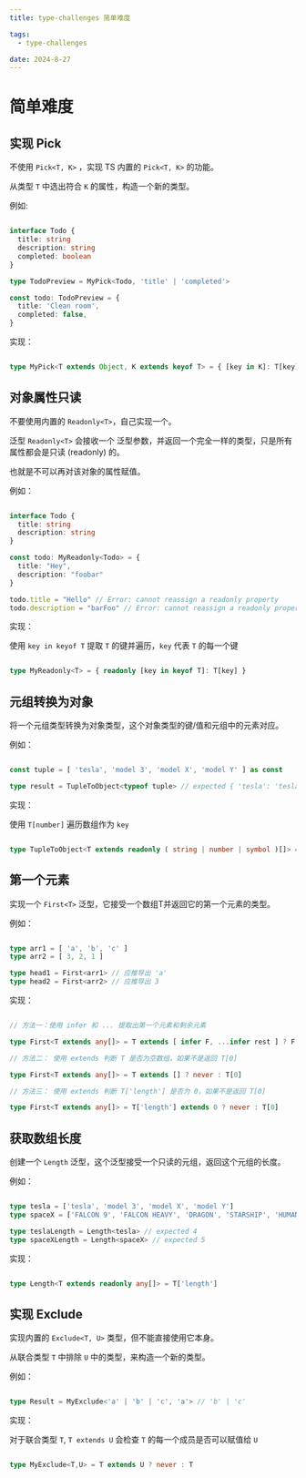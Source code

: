 ```yaml
---
title: type-challenges 简单难度

tags:
  - type-challenges

date: 2024-8-27
---
```


# 简单难度

## 实现 Pick

不使用 `Pick<T, K>` ，实现 TS 内置的 `Pick<T, K>` 的功能。

从类型 `T` 中选出符合 `K` 的属性，构造一个新的类型。

例如:

```typescript

interface Todo {
  title: string
  description: string
  completed: boolean
}

type TodoPreview = MyPick<Todo, 'title' | 'completed'>

const todo: TodoPreview = {
  title: 'Clean room',
  completed: false,
}

```

实现：

```typescript

type MyPick<T extends Object, K extends keyof T> = { [key in K]: T[key] }

```

## 对象属性只读

不要使用内置的 `Readonly<T>`，自己实现一个。

泛型 `Readonly<T>` 会接收一个
泛型参数，并返回一个完全一样的类型，只是所有属性都会是只读 (readonly) 的。

也就是不可以再对该对象的属性赋值。

例如：

```typescript

interface Todo {
  title: string
  description: string
}

const todo: MyReadonly<Todo> = {
  title: "Hey",
  description: "foobar"
}

todo.title = "Hello" // Error: cannot reassign a readonly property
todo.description = "barFoo" // Error: cannot reassign a readonly property

```

实现：

使用 `key in keyof T` 提取 `T` 的键并遍历，`key` 代表 `T` 的每一个键

```typescript

type MyReadonly<T> = { readonly [key in keyof T]: T[key] }

```

## 元组转换为对象

将一个元组类型转换为对象类型，这个对象类型的键/值和元组中的元素对应。

例如：

```typescript

const tuple = [ 'tesla', 'model 3', 'model X', 'model Y' ] as const

type result = TupleToObject<typeof tuple> // expected { 'tesla': 'tesla', 'model 3': 'model 3', 'model X': 'model X', 'model Y': 'model Y'}

```

实现：

使用 `T[number]` 遍历数组作为 `key`

```typescript

type TupleToObject<T extends readonly ( string | number | symbol )[]> = { [key in T[number]]: key } 

```

## 第一个元素

实现一个 `First<T>` 泛型，它接受一个数组T并返回它的第一个元素的类型。

例如：

```typescript

type arr1 = [ 'a', 'b', 'c' ]
type arr2 = [ 3, 2, 1 ]

type head1 = First<arr1> // 应推导出 'a'
type head2 = First<arr2> // 应推导出 3

```

实现：

```typescript

// 方法一：使用 infer 和 ... 提取出第一个元素和剩余元素

type First<T extends any[]> = T extends [ infer F, ...infer rest ] ? F : never

// 方法二： 使用 extends 判断 T 是否为空数组，如果不是返回 T[0]

type First<T extends any[]> = T extends [] ? never : T[0]

// 方法三： 使用 extends 判断 T['length'] 是否为 0，如果不是返回 T[0]

type First<T extends any[]> = T['length'] extends 0 ? never : T[0]

```

## 获取数组长度

创建一个 `Length` 泛型，这个泛型接受一个只读的元组，返回这个元组的长度。

例如：

```typescript

type tesla = ['tesla', 'model 3', 'model X', 'model Y']
type spaceX = ['FALCON 9', 'FALCON HEAVY', 'DRAGON', 'STARSHIP', 'HUMAN SPACEFLIGHT']

type teslaLength = Length<tesla> // expected 4
type spaceXLength = Length<spaceX> // expected 5

```

实现：

```typescript

type Length<T extends readonly any[]> = T['length']

```

## 实现 Exclude

实现内置的 `Exclude<T, U>` 类型，但不能直接使用它本身。

从联合类型 `T` 中排除 `U` 中的类型，来构造一个新的类型。

例如：

```typescript

type Result = MyExclude<'a' | 'b' | 'c', 'a'> // 'b' | 'c'

```

实现：

对于联合类型 `T`, `T extends U` 会检查 `T` 的每一个成员是否可以赋值给 `U`

```typescript

type MyExclude<T,U> = T extends U ? never : T

```